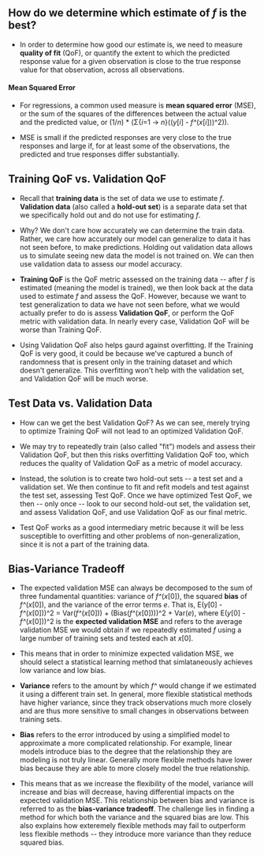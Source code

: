 ## How do we determine which estimate of *f* is the best?

* In order to determine how good our estimate is, we need to measure **quality of fit** (QoF), or quantify the extent to which the predicted response value for a given observation is close to the true response value for that observation, across all observations.

#### Mean Squared Error

* For regressions, a common used measure is **mean squared error** (MSE), or the sum of the squares of the differences between the actual value and the predicted value, or (1/*n*) * (Σ{*i*=1 -> *n*}((*y*[*i*] - *f^*(*x*[*i*]))^2)).

* MSE is small if the predicted responses are very close to the true responses and large if, for at least some of the observations, the predicted and true responses differ substantially.


## Training QoF vs. Validation QoF

* Recall that **training data** is the set of data we use to estimate *f*.  **Validation data** (also called a **hold-out set**) is a separate data set that we specifically hold out and do not use for estimating *f*.

* Why?  We don't care how accurately we can determine the train data.  Rather, we care how accurately our model can generalize to data it has not seen before, to make predictions.  Holding out validation data allows us to simulate seeing new data the model is not trained on.  We can then use validation data to assess our model accuracy.

* **Training QoF** is the QoF metric assessed on the training data -- after *f* is estimated (meaning the model is trained), we then look back at the data used to estimate *f* and assess the QoF.  However, because we want to test generalization to data we have not seen before, what we would actually prefer to do is assess **Validation QoF**, or perform the QoF metric with validation data.  In nearly every case, Validation QoF will be worse than Training QoF.

* Using Validation QoF also helps gaurd against overfitting.  If the Training QoF is very good, it could be because we've captured a bunch of randomness that is present only in the training dataset and which doesn't generalize.  This overfitting won't help with the validation set, and Validation QoF will be much worse.


## Test Data vs. Validation Data

* How can we get the best Validation QoF?  As we can see, merely trying to optimize Training QoF will not lead to an optimized Validation QoF.

* We may try to repeatedly train (also called "fit") models and assess their Validation QoF, but then this risks overfitting Validation QoF too, which reduces the quality of Validation QoF as a metric of model accuracy.

* Instead, the solution is to create two hold-out sets -- a test set and a validation set.  We then continue to fit and refit models and test against the test set, assessing Test QoF.  Once we have optimized Test QoF, we then -- only once -- look to our second hold-out set, the validation set, and assess Validation QoF, and use Validation QoF as our final metric.

* Test QoF works as a good intermediary metric because it will be less susceptible to overfitting and other problems of non-generalization, since it is not a part of the training data.


## Bias-Variance Tradeoff

* The expected validation MSE can always be decomposed to the sum of three fundamental quantities: variance of *f^*(*x*[0]), the squared **bias** of *f^*(*x*[0]), and the variance of the error terms *e*.  That is, E(*y*[0] - *f^*(*x*[0]))^2 = Var(*f^*(*x*[0])) + (Bias(*f^*(*x*[0])))^2 + Var(*e*), where E(*y*[0] - *f^*(*x*[0]))^2 is the **expected validation MSE** and refers to the average validation MSE we would obtain if we repeatedly estimated *f* using a large number of training sets and tested each at *x*[0].

* This means that in order to minimize expected validation MSE, we should select a statistical learning method that simlataneously achieves low variance and low bias.

* **Variance** refers to the amount by which *f^* would change if we estimated it using a different train set.  In general, more flexible statistical methods have higher variance, since they track observations much more closely and are thus more sensitive to small changes in observations between training sets.

* **Bias** refers to the error introduced by using a simplified model to approximate a more complicated relationship.  For example, linear models introduce bias to the degree that the relationship they are modeling is not truly linear.  Generally more flexible methods have lower bias because they are able to more closely model the true relationship.

* This means that as we increase the flexibility of the model, variance will increase and bias will decrease, having differential impacts on the expected validation MSE.  This relationship between bias and variance is referred to as the **bias-variance tradeoff**.  The challenge lies in finding a method for which both the variance and the squared bias are low.  This also explains how exteremely flexible methods may fail to outperform less flexible methods -- they introduce more variance than they reduce squared bias.
